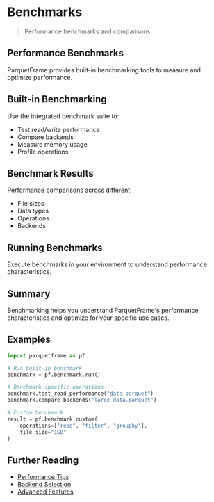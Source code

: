 # Benchmarks

> Performance benchmarks and comparisons.

## Performance Benchmarks

ParquetFrame provides built-in benchmarking tools to measure and optimize performance.

## Built-in Benchmarking

Use the integrated benchmark suite to:
- Test read/write performance
- Compare backends
- Measure memory usage
- Profile operations

## Benchmark Results

Performance comparisons across different:
- File sizes
- Data types
- Operations
- Backends

## Running Benchmarks

Execute benchmarks in your environment to understand performance characteristics.

## Summary

Benchmarking helps you understand ParquetFrame's performance characteristics and optimize for your specific use cases.

## Examples

```python
import parquetframe as pf

# Run built-in benchmark
benchmark = pf.benchmark.run()

# Benchmark specific operations
benchmark.test_read_performance("data.parquet")
benchmark.compare_backends("large_data.parquet")

# Custom benchmark
result = pf.benchmark.custom(
    operations=["read", "filter", "groupby"],
    file_size="1GB"
)
```

## Further Reading

- [Performance Tips](performance.md)
- [Backend Selection](backends.md)
- [Advanced Features](advanced.md)